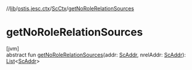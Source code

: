 //[lib](../../../index.md)/[ostis.jesc.ctx](../index.md)/[ScCtx](index.md)/[getNoRoleRelationSources](get-no-role-relation-sources.md)

# getNoRoleRelationSources

[jvm]\
abstract fun [getNoRoleRelationSources](get-no-role-relation-sources.md)(addr: [ScAddr](../../ostis.jesc.client.model.addr/-sc-addr/index.md), nrelAddr: [ScAddr](../../ostis.jesc.client.model.addr/-sc-addr/index.md)): [List](https://kotlinlang.org/api/latest/jvm/stdlib/kotlin.collections/-list/index.html)&lt;[ScAddr](../../ostis.jesc.client.model.addr/-sc-addr/index.md)&gt;
